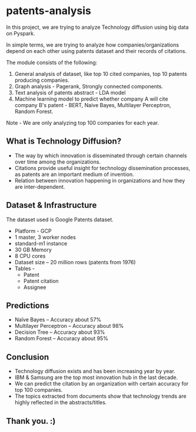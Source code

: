 # patents-analysis

In this project, we are trying to analyze Technology diffusion using big data on Pyspark. 

In simple terms, we are trying to analyze how companies/organizations depend on each other using patents dataset and their records of citations.

The module consists of the following:

1. General analysis of dataset, like top 10 cited companies, top 10 patents producing companies.
2. Graph analysis - Pagerank, Strongly connected components.
3. Text analysis of patents abstract - LDA model
4. Machine learning model to predict whether company A will cite company B's patent - BERT, Naive Bayes, Multilayer Perceptron, Random Forest.

Note - We are only analyzing top 100 companies for each year.

## What is Technology Diffusion?

* The way by which innovation is disseminated through certain channels over time among the organizations.
* Citations provide useful insight for technology dissemination processes, as patents are an important medium of invention.
* Relation between innovation happening in organizations and how they are inter-dependent.

## Dataset & Infrastructure

The dataset used is Google Patents dataset.

* Platform - GCP
* 1 master, 3 worker nodes
* standard-m1 instance
* 30 GB Memory
* 8 CPU cores
* Dataset size – 20 million rows (patents from 1976)
* Tables -
  * Patent
  * Patent citation
  * Assignee


## Predictions

* Naïve Bayes – Accuracy about 57%
* Multilayer Perceptron – Accuracy about 98%
* Decision Tree – Accuracy about 93%
* Random Forest – Accuracy about 95%

## Conclusion

* Technology diffusion exists and has been increasing year by year.
* IBM & Samsung are the top most innovation hub in the last decade.
* We can predict the citation by an organization with certain accuracy for top 100 companies.
* The topics extracted from documents show that technology trends are highly reflected in the abstracts/titles.

## Thank you. :)

